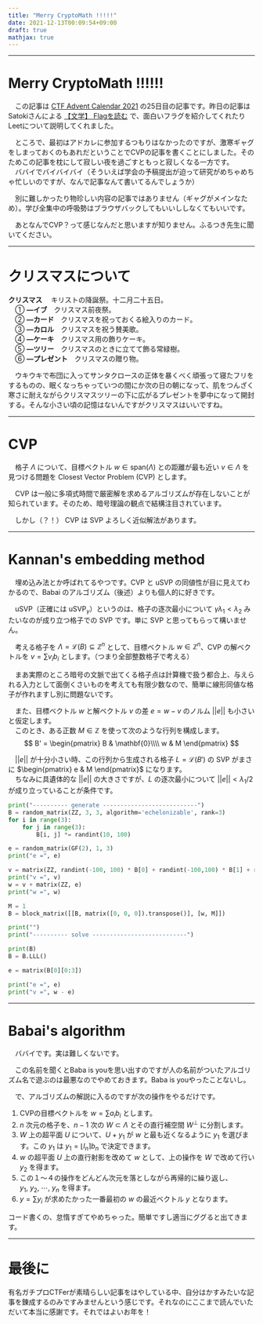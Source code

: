 ```yaml
---
title: "Merry CryptoMath !!!!!"
date: 2021-12-13T00:09:54+09:00
draft: true
mathjax: true
---
```


---
# Merry CryptoMath !!!!!!
　この記事は [CTF Advent Calendar 2021](https://adventar.org/calendars/6914) の25日目の記事です。昨日の記事はSatokiさんによる [【文学】 Flagを読む](https://hackmd.io/@satoki/BkeNHyWot) で、面白いフラグを紹介してくれたりLeetについて説明してくれました。

　ところで、最初はアドカレに参加するつもりはなかったのですが、激寒ギャグをしまっておくのもあれだということでCVPの記事を書くことにしました。そのためこの記事を枕にして寂しい夜を過ごすともっと寂しくなる一方です。  
　ババイでバイバイバイ（そういえば学会の予稿提出が迫って研究がめちゃめちゃ忙しいのですが、なんで記事なんて書いてるんでしょうか）  

　別に難しかったり物珍しい内容の記事ではありません（ギャグがメインなため）。学び全集中の呼吸勢はブラウザバックしてもいいししなくてもいいです。

　あとなんでCVP？って感じなんだと思いますが知りません。ふるつき先生に聞いてください。

---

# クリスマスについて
**クリスマス**
　キリストの降誕祭。十二月二十五日。  
　① **―イブ**　クリスマス前夜祭。  
　② **―カード**　クリスマスを祝っておくる絵入りのカード。  
　③ **―カロル**　クリスマスを祝う賛美歌。  
　④ **―ケーキ**　クリスマス用の飾りケーキ。  
　⑤ **―ツリー**　クリスマスのときに立てて飾る常緑樹。  
　⑥ **―プレゼント**　クリスマスの贈り物。

　ウキウキで布団に入ってサンタクロースの正体を暴くべく頑張って寝たフリをするものの、眠くなっちゃっていつの間にか次の日の朝になって、肌をつんざく寒さに耐えながらクリスマスツリーの下に広がるプレゼントを夢中になって開封する。そんな小さい頃の記憶はないんですがクリスマスはいいですね。

---

# CVP
　格子 $\Lambda$ について、目標ベクトル $w \in \mathrm{span}(\Lambda)$ との距離が最も近い $v \in \Lambda$ を見つける問題を Closest Vector Problem (CVP) とします。  

　CVP は一般に多項式時間で厳密解を求めるアルゴリズムが存在しないことが知られています。そのため、暗号理論の観点で結構注目されています。  

　しかし（？！） CVP は SVP よろしく近似解法があります。

---

# Kannan's embedding method

　埋め込み法とか呼ばれてるやつです。CVP と uSVP の同値性が目に見えてわかるので、Babai のアルゴリズム（後述）よりも個人的に好きです。  

　uSVP（正確には uSVP$_ \gamma$）というのは、格子の逐次最小について $\gamma \lambda _ {1} < \lambda _ {2}$ みたいなのが成り立つ格子での SVP です。単に SVP と思ってもらって構いません。  　

　考える格子を $\Lambda = \mathcal{L}(B) \subseteq \mathbb{Z}^n$ として、目標ベクトル $w \in \mathbb{Z}^n$、CVP の解ベクトルを $v = \sum v_ i b_ i$ とします。（つまり全部整数格子で考える）  

　まあ実際のところ暗号の文脈で出てくる格子点は計算機で扱う都合上、与えられる入力として面倒くさいものを考えても有限少数なので、簡単に線形同値な格子が作れますし別に問題ないです。

　また、目標ベクトル $w$ と解ベクトル $v$ の差 $e = w - v$ のノルム $||e||$ も小さいと仮定します。  
　このとき、ある正数 $M \in \mathbb{Z}$ を使って次のような行列を構成します。
$$
B' = \begin{pmatrix}
B & \mathbf{0}\\\\
w & M
\end{pmatrix}
$$

　$||e||$ が十分小さい時、この行列から生成される格子 $L = \mathcal{L}(B')$ の SVP がまさに $\begin{pmatrix} e & M \end{pmatrix}$ になります。  
　ちなみに具遺体的な $||e||$ の大きさですが、$L$ の逐次最小について $||e|| < \lambda_ 1 / 2$ が成り立っていることが条件です。

```python
print("---------- generate ---------------------------")
B = random_matrix(ZZ, 3, 3, algorithm='echelonizable', rank=3)
for i in range(3):
	for j in range(3):
		B[i, j] *= randint(10, 100)

e = random_matrix(GF(2), 1, 3)
print("e =", e)

v = matrix(ZZ, randint(-100, 100) * B[0] + randint(-100,100) * B[1] + randint(-100, 100) * B[2])
print("v =", v)
w = v + matrix(ZZ, e)
print("w =", w)

M = 1
B = block_matrix([[B, matrix([0, 0, 0]).transpose()], [w, M]])

print("")
print("---------- solve ---------------------------")

print(B)
B = B.LLL()

e = matrix(B[0][0:3])

print("e =", e)
print("v =", w - e)
```

---

# Babai's algorithm

　ババイです。実は難しくないです。

　この名前を聞くとBaba is youを思い出すのですが人の名前がついたアルゴリズム名で遊ぶのは最悪なのでやめておきます。Baba is youやったことないし。

　で、アルゴリズムの解説に入るのですが次の操作をやるだけです。
1. CVPの目標ベクトルを $w = \sum a_ i b_ i$ とします。
2. $n$ 次元の格子を、$n - 1$ 次の $W \subset \Lambda$ とその直行補空間 $W^\perp$ に分割します。
3. $W$ 上の超平面 $U$ について、$U + y_ 1$ が $w$ と最も近くなるように $y_ 1$ を選びます。この $y_ 1$ は $y_ 1 = \lfloor l_ n \rceil b_ n$ で決定できます。
4. $w$ の超平面 $U$ 上の直行射影を改めて $w$ として、上の操作を $W$ で改めて行い $y_ 2$ を得ます。
5. この１〜４の操作をどんどん次元を落としながら再帰的に繰り返し、$y_ 1,\ y_ 2,\ \cdots,\ y_ n$ を得ます。
6. $y = \sum y_ i$ が求めたかった一番最初の $w$ の最近ベクトル $y$ となります。

コード書くの、怠惰すぎてやめちゃった。簡単ですし適当にググると出てきます。

---

# 最後に

有名ガチプロCTFerが素晴らしい記事をはやしている中、自分はかすみたいな記事を錬成するのみですみませんという感じです。それなのにここまで読んでいただいて本当に感謝です。それではよいお年を！

